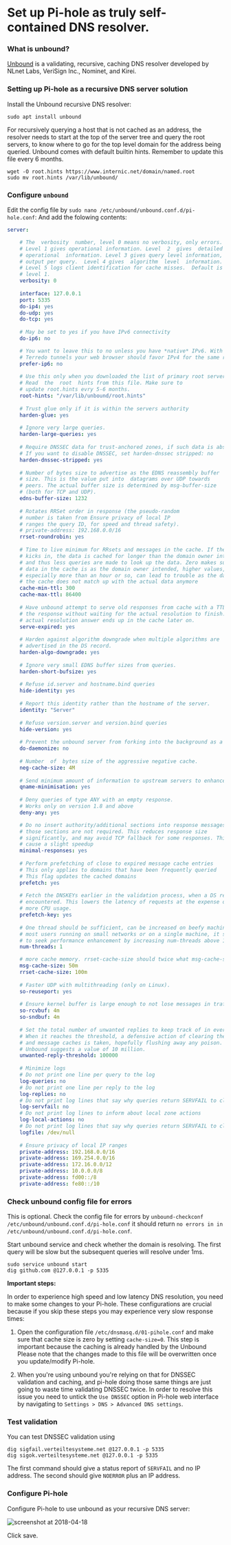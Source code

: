 # Set up Pi-hole as truly self-contained DNS resolver.
### What is unbound?
[Unbound](https://www.nlnetlabs.nl/projects/unbound/about/) is a validating, recursive, caching DNS resolver developed by NLnet Labs, VeriSign Inc., Nominet, and Kirei.

### Setting up Pi-hole as a recursive DNS server solution
Install the Unbound recursive DNS resolver:
```
sudo apt install unbound
```
For recursively querying a host that is not cached as an address, the resolver needs to start at the top of the server tree and query the root servers, to know where to go for the top level domain for the address being queried. Unbound comes with default builtin hints. Remember to update this file every 6 months.
```
wget -O root.hints https://www.internic.net/domain/named.root
sudo mv root.hints /var/lib/unbound/
```

### Configure `unbound`

Edit the config file by  `sudo nano /etc/unbound/unbound.conf.d/pi-hole.conf`:
And add the folowing contents:

```yaml
server:

    # The  verbosity  number, level 0 means no verbosity, only errors.
    # Level 1 gives operational information. Level  2  gives  detailed
    # operational  information. Level 3 gives query level information,
    # output per query.  Level 4 gives  algorithm  level  information.
    # Level 5 logs client identification for cache misses.  Default is
    # level 1.
    verbosity: 0
    
    interface: 127.0.0.1
    port: 5335
    do-ip4: yes
    do-udp: yes
    do-tcp: yes
    
    # May be set to yes if you have IPv6 connectivity
    do-ip6: no

    # You want to leave this to no unless you have *native* IPv6. With 6to4 and
    # Terredo tunnels your web browser should favor IPv4 for the same reasons
    prefer-ip6: no
    
    # Use this only when you downloaded the list of primary root servers!
    # Read  the  root  hints from this file. Make sure to 
    # update root.hints evry 5-6 months.
    root-hints: "/var/lib/unbound/root.hints"
    
    # Trust glue only if it is within the servers authority
    harden-glue: yes
    
    # Ignore very large queries.
    harden-large-queries: yes
    
    # Require DNSSEC data for trust-anchored zones, if such data is absent, the zone becomes BOGUS
    # If you want to disable DNSSEC, set harden-dnssec stripped: no
    harden-dnssec-stripped: yes
    
    # Number of bytes size to advertise as the EDNS reassembly buffer
    # size. This is the value put into  datagrams over UDP towards
    # peers. The actual buffer size is determined by msg-buffer-size
    # (both for TCP and UDP).
    edns-buffer-size: 1232
    
    # Rotates RRSet order in response (the pseudo-random 
    # number is taken from Ensure privacy of local IP 
    # ranges the query ID, for speed and thread safety).  
    # private-address: 192.168.0.0/16
    rrset-roundrobin: yes
    
    # Time to live minimum for RRsets and messages in the cache. If the minimum
    # kicks in, the data is cached for longer than the domain owner intended,
    # and thus less queries are made to look up the data. Zero makes sure the
    # data in the cache is as the domain owner intended, higher values,
    # especially more than an hour or so, can lead to trouble as the data in
    # the cache does not match up with the actual data anymore
    cache-min-ttl: 300
    cache-max-ttl: 86400
    
    # Have unbound attempt to serve old responses from cache with a TTL of 0 in
    # the response without waiting for the actual resolution to finish. The
    # actual resolution answer ends up in the cache later on. 
    serve-expired: yes
    
    # Harden against algorithm downgrade when multiple algorithms are
    # advertised in the DS record.
    harden-algo-downgrade: yes
    
    # Ignore very small EDNS buffer sizes from queries.
    harden-short-bufsize: yes
    
    # Refuse id.server and hostname.bind queries
    hide-identity: yes
    
    # Report this identity rather than the hostname of the server.
    identity: "Server"
    
    # Refuse version.server and version.bind queries
    hide-version: yes
    
    # Prevent the unbound server from forking into the background as a daemon
    do-daemonize: no
    
    # Number  of  bytes size of the aggressive negative cache.
    neg-cache-size: 4M
    
    # Send minimum amount of information to upstream servers to enhance privacy
    qname-minimisation: yes
    
    # Deny queries of type ANY with an empty response.
    # Works only on version 1.8 and above
    deny-any: yes

    # Do no insert authority/additional sections into response messages when
    # those sections are not required. This reduces response size
    # significantly, and may avoid TCP fallback for some responses. This may
    # cause a slight speedup
    minimal-responses: yes
    
    # Perform prefetching of close to expired message cache entries
    # This only applies to domains that have been frequently queried
    # This flag updates the cached domains
    prefetch: yes
    
    # Fetch the DNSKEYs earlier in the validation process, when a DS record is
    # encountered. This lowers the latency of requests at the expense of little
    # more CPU usage.
    prefetch-key: yes
    
    # One thread should be sufficient, can be increased on beefy machines. In reality for 
    # most users running on small networks or on a single machine, it should be unnecessary
    # to seek performance enhancement by increasing num-threads above 1.
    num-threads: 1

    # more cache memory. rrset-cache-size should twice what msg-cache-size is.
    msg-cache-size: 50m
    rrset-cache-size: 100m
   
    # Faster UDP with multithreading (only on Linux).
    so-reuseport: yes
    
    # Ensure kernel buffer is large enough to not lose messages in traffix spikes
    so-rcvbuf: 4m
    so-sndbuf: 4m
    
    # Set the total number of unwanted replies to keep track of in every thread.
    # When it reaches the threshold, a defensive action of clearing the rrset
    # and message caches is taken, hopefully flushing away any poison.
    # Unbound suggests a value of 10 million.
    unwanted-reply-threshold: 100000
    
    # Minimize logs
    # Do not print one line per query to the log
    log-queries: no
    # Do not print one line per reply to the log
    log-replies: no
    # Do not print log lines that say why queries return SERVFAIL to clients
    log-servfail: no
    # Do not print log lines to inform about local zone actions
    log-local-actions: no
    # Do not print log lines that say why queries return SERVFAIL to clients
    logfile: /dev/null
    
    # Ensure privacy of local IP ranges
    private-address: 192.168.0.0/16
    private-address: 169.254.0.0/16
    private-address: 172.16.0.0/12
    private-address: 10.0.0.0/8
    private-address: fd00::/8
    private-address: fe80::/10
```
### Check unbound config file for errors
This is optional. Check the config file for errors by `unbound-checkconf  /etc/unbound/unbound.conf.d/pi-hole.conf` it should return `no errors in in /etc/unbound/unbound.conf.d/pi-hole.conf`. 

Start unbound service and check whether the domain is resolving. The first query will be slow but the subsequent queries will resolve under 1ms.
```
sudo service unbound start
dig github.com @127.0.0.1 -p 5335
```

**Important steps:**

In order to experience high speed and low latency DNS resolution, you need to make some changes to your Pi-hole. These configurations are crucial because if you skip these steps you may experience very slow response times:

1. Open the configuration file `/etc/dnsmasq.d/01-pihole.conf` and make sure that cache size is zero by setting `cache-size=0`. This step is important because the caching is already handled by the Unbound Please note that the changes made to this file will be overwritten once you update/modify Pi-hole.

2. When you're using unbound you're relying on that for DNSSEC validation and caching, and pi-hole doing those same things are just going to waste time validating DNSSEC twice. In order to resolve this issue you need to untick the `Use DNSSEC` option in Pi-hole web interface by navigating to `Settings > DNS > Advanced DNS settings`.  
      
       
### Test validation
You can test DNSSEC validation using
```
dig sigfail.verteiltesysteme.net @127.0.0.1 -p 5335
dig sigok.verteiltesysteme.net @127.0.0.1 -p 5335
```
The first command should give a status report of `SERVFAIL` and no IP address.
The second should give `NOERROR` plus an IP address.

### Configure Pi-hole
Configure Pi-hole to use unbound as your recursive DNS server:

![screenshot at 2018-04-18](https://i.imgur.com/M0Yh8dw.png)

Click save.
